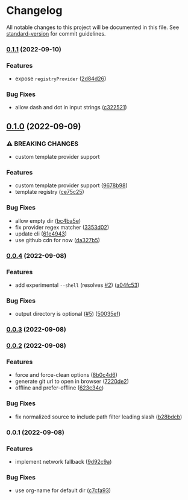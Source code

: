 # Changelog

All notable changes to this project will be documented in this file. See [standard-version](https://github.com/conventional-changelog/standard-version) for commit guidelines.

### [0.1.1](https://github.com/unjs/giget/compare/v0.1.0...v0.1.1) (2022-09-10)


### Features

* expose `registryProvider` ([2d84d26](https://github.com/unjs/giget/commit/2d84d2667100710498f841a8ce296c0618f5d361))


### Bug Fixes

* allow dash and dot in input strings ([c322521](https://github.com/unjs/giget/commit/c322521bb86a556e6ef499beab601e70b4d571d5))

## [0.1.0](https://github.com/unjs/giget/compare/v0.0.4...v0.1.0) (2022-09-09)


### ⚠ BREAKING CHANGES

* custom template provider support

### Features

* custom template provider support ([9678b98](https://github.com/unjs/giget/commit/9678b98de2119daacac34b7c59ae604373e0c9e1))
* template registry ([ce75c25](https://github.com/unjs/giget/commit/ce75c25e54e663ee1e8a29c529ae176790fefc01))


### Bug Fixes

* allow empty dir ([bc4ba5e](https://github.com/unjs/giget/commit/bc4ba5e06047f845270876257b9ea1a7fcddd77f))
* fix provider regex matcher ([3353d02](https://github.com/unjs/giget/commit/3353d02fcedb9e5af5c0a42aaba9f7267b22286f))
* update cli ([61e4943](https://github.com/unjs/giget/commit/61e4943d36884e478adb8ff0e3b10b2ff3c7bd35))
* use github cdn for now ([da327b5](https://github.com/unjs/giget/commit/da327b5a602fa542360b0d2b7588d520c4177dff))

### [0.0.4](https://github.com/unjs/giget/compare/v0.0.3...v0.0.4) (2022-09-08)


### Features

* add experimental `--shell` (resolves [#2](https://github.com/unjs/giget/issues/2)) ([a04fc53](https://github.com/unjs/giget/commit/a04fc538197e03490daa6b6c5ce8bd0c72139f20))


### Bug Fixes

* output directory is optional ([#5](https://github.com/unjs/giget/issues/5)) ([50035ef](https://github.com/unjs/giget/commit/50035ef68bbbc17d731a3374b9e6db246a6410c4))

### [0.0.3](https://github.com/unjs/giget/compare/v0.0.2...v0.0.3) (2022-09-08)

### [0.0.2](https://github.com/unjs/giget/compare/v0.0.1...v0.0.2) (2022-09-08)


### Features

* force and force-clean options ([8b0c4d6](https://github.com/unjs/giget/commit/8b0c4d6087cda65c941d53c1b004ea7e96fe04e7))
* generate git url to open in browser ([7220de2](https://github.com/unjs/giget/commit/7220de2b48026dfa3ee824591bfa894da753a0b4))
* offline and prefer-offline ([623c34c](https://github.com/unjs/giget/commit/623c34ce8fd8a1ec31218c2c5051affc1822415a))


### Bug Fixes

* fix normalized source to include path filter leading slash ([b28bdcb](https://github.com/unjs/giget/commit/b28bdcb2b9e5d5fc9c5ac9094f99d3156c17b023))

### 0.0.1 (2022-09-08)


### Features

* implement network fallback ([9d92c9a](https://github.com/unjs/giget/commit/9d92c9af47c3dc01b7881784a65e05bd85fa3f50))


### Bug Fixes

* use org-name for default dir ([c7cfa93](https://github.com/unjs/giget/commit/c7cfa9385888a7fa8be51a6eaeb6fe96f0ceaeb8))
